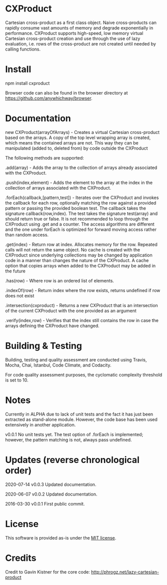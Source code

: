 # CXProduct

Cartesian cross-product as a first class object. Naive cross-products can rapidly consume vast amounts of memory and degrade exponentially in performance. CXProduct supports high-speed, 
low memory virtual Cartesian cross-product creation and use through the use of lazy evaluation, i.e. rows of the cross-product are not created until needed by calling functions.

# Install

npm install cxproduct

Browser code can also be found in the browser directory at https://github.com/anywhichway/browser.

# Documentation

new CXProduct(arrayOfArrays) - Creates a virtual Cartesian cross-product based on the arrays. A copy of the top level wrapping array is created, which means the contained arrays are not. This way they can be manipulated (added to, deleted from) by code outside the CXProduct

The following methods are supported:

.add(array) - Adds the array to the collection of arrays already associated with the CXProduct.

.push(index,element) - Adds the element to the array at the index in the collection of arrays associated with the CXProduct.

.forEach(callback,[pattern,test]) - Iterates over the CXProduct and invokes the callback for each row, optionally matching the row against a provided pattern or passing the provided boolean test. The callback takes the signature callback(row,index). The test takes the signature test(array) and should return true or false. It is not recommended to loop through the CXProduct using .get and a counter. The access algorithms are different and the one under forEach is optimized for forward moving access rather than random access.

.get(index) - Return row at index. Allocates memory for the row. Repeated calls will not return the same object. No cache is created with the CXProduct since underlying collections may be changed by application code in a manner than changes the nature of the CXProduct. A cache option that copies arrays when added to the CXProduct may be added in the future

.has(row) - Where row is an ordered list of elements.

.indexOf(row) - Return index where the row exists, returns undefined if row does not exist

.intersection(cxproduct) - Returns a new CXProduct that is an intersection of the current CXProduct with the one provided as an argument

.verify(index,row) - Verifies that the index still contains the row in case the arrays defining the CXProduct have changed.


# Building & Testing

Building, testing and quality assessment are conducted using Travis, Mocha, Chai, Istanbul, Code Climate, and Codacity.

For code quality assessment purposes, the cyclomatic complexity threshold is set to 10.

# Notes

Currently in ALPHA due to lack of unit tests and the fact it has just been extracted as stand-alone module. However, the code base has been used extensively in another application.

v0.0.1 No unit tests yet. The test option of .forEach is implemented; however, the pattern matching is not, always pass undefined.

# Updates (reverse chronological order)

2020-07-14 v0.0.3 Updated documentation.

2020-06-07 v0.0.2 Updated documentation.

2016-03-30 v0.0.1 First public commit.

# License

This software is provided as-is under the [MIT license](http://opensource.org/licenses/MIT).

# Credits

Credit to Gavin Kistner for the core code: http://phrogz.net/lazy-cartesian-product